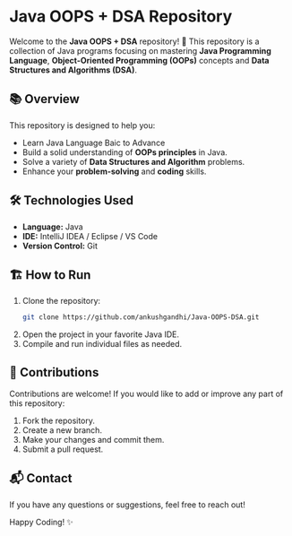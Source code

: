 # Java OOPS + DSA Repository

Welcome to the **Java OOPS + DSA** repository! 🚀 This repository is a collection of Java programs focusing on mastering **Java Programming Language**, **Object-Oriented Programming (OOPs)** concepts and **Data Structures and Algorithms (DSA)**.

## 📚 Overview
This repository is designed to help you:
- Learn Java Language Baic to Advance
- Build a solid understanding of **OOPs principles** in Java.
- Solve a variety of **Data Structures and Algorithm** problems.
- Enhance your **problem-solving** and **coding** skills.

## 🛠️ Technologies Used
- **Language:** Java
- **IDE:** IntelliJ IDEA / Eclipse / VS Code
- **Version Control:** Git





## 🏗️ How to Run
1. Clone the repository:
   ```bash
   git clone https://github.com/ankushgandhi/Java-OOPS-DSA.git
   ```
2. Open the project in your favorite Java IDE.
3. Compile and run individual files as needed.

## 🤝 Contributions
Contributions are welcome! If you would like to add or improve any part of this repository:
1. Fork the repository.
2. Create a new branch.
3. Make your changes and commit them.
4. Submit a pull request.

## 📬 Contact
If you have any questions or suggestions, feel free to reach out!

Happy Coding! ✨

